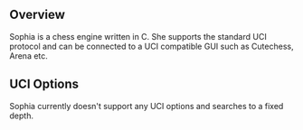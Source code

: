 ## Overview

Sophia is a chess engine written in C. She supports the standard UCI protocol and can be connected to a UCI compatible GUI such as Cutechess, Arena etc.

## UCI Options
Sophia currently doesn't support any UCI options and searches to a fixed depth.
